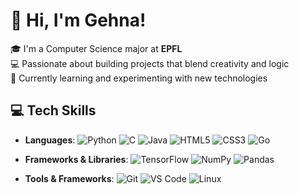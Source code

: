 # 👋 Hi, I'm Gehna!

🎓 I'm a Computer Science major at **EPFL**  
💻 Passionate about building projects that blend creativity and logic  
🌱 Currently learning and experimenting with new technologies  

## 💻 Tech Skills
- **Languages**:
  ![Python](https://img.shields.io/badge/-Python-3776AB?style=flat&logo=python&logoColor=white)
  ![C](https://img.shields.io/badge/-C-00599C?style=flat&logo=c&logoColor=white)
  ![Java](https://img.shields.io/badge/-Java-007396?style=flat&logo=java&logoColor=white)
  ![HTML5](https://img.shields.io/badge/-HTML5-E34F26?style=flat&logo=html5&logoColor=white)
  ![CSS3](https://img.shields.io/badge/-CSS3-1572B6?style=flat&logo=css3&logoColor=white)
  ![Go](https://img.shields.io/badge/-Go-00ADD8?style=flat&logo=go&logoColor=white)

- **Frameworks & Libraries**:
  ![TensorFlow](https://img.shields.io/badge/-TensorFlow-FF6F00?style=flat&logo=tensorflow&logoColor=white)
  ![NumPy](https://img.shields.io/badge/-NumPy-013243?style=flat&logo=numpy&logoColor=white)
  ![Pandas](https://img.shields.io/badge/-Pandas-150458?style=flat&logo=pandas&logoColor=white)

- **Tools & Frameworks**:
  ![Git](https://img.shields.io/badge/-Git-F05032?style=flat&logo=git&logoColor=white)
  ![VS Code](https://img.shields.io/badge/-VS%20Code-0078d4?style=flat&logo=visualstudiocode&logoColor=white)
  ![Linux](https://img.shields.io/badge/-Linux-FCC624?style=flat&logo=linux&logoColor=white)
